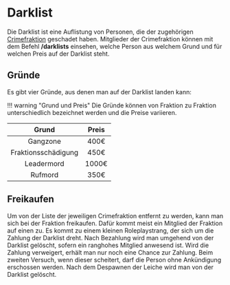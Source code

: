 # Darklist
Die Darklist ist eine Auflistung von Personen, die der zugehörigen [Crimefraktion](../../pages/fraktionen/allgemein.md) geschadet haben. Mitglieder der Crimefraktion können mit dem Befehl **/darklists** einsehen, welche Person aus welchem Grund und für welchen Preis auf der Darklist steht.

## Gründe 
Es gibt vier Gründe, aus denen man auf der Darklist landen kann:

!!! warning "Grund und Preis"
    Die Gründe können von Fraktion zu Fraktion unterschiedlich bezeichnet werden und die Preise variieren.

| Grund | Preis |
|:-:|:-:|
| Gangzone | 400€ |
| Fraktionsschädigung | 450€ |
| Leadermord | 1000€ |
| Rufmord | 350€ |

## Freikaufen 
Um von der Liste der jeweiligen Crimefraktion entfernt zu werden, kann man sich bei der Fraktion freikaufen. Dafür kommt meist ein Mitglied der Fraktion auf einen zu. Es kommt zu einem kleinen Roleplaystrang, der sich um die Zahlung der Darklist dreht. Nach Bezahlung wird man umgehend von der Darklist gelöscht, sofern ein ranghohes Mitglied anwesend ist. Wird die Zahlung verweigert, erhält man nur noch eine Chance zur Zahlung. Beim zweiten Versuch, wenn dieser scheitert, darf die Person ohne Ankündigung erschossen werden. Nach dem Despawnen der Leiche wird man von der Darklist gelöscht.
